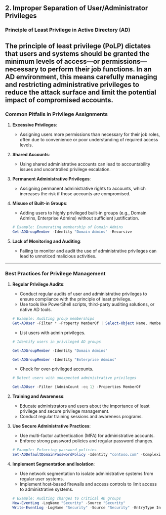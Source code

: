 ## 2. **Improper Separation of User/Administrator Privileges**


### **Principle of Least Privilege in Active Directory (AD)**

The **principle of least privilege (PoLP)** dictates that users and systems should be granted the minimum levels of access—or permissions—necessary to perform their job functions. In an AD environment, this means carefully managing and restricting administrative privileges to reduce the attack surface and limit the potential impact of compromised accounts.
---

### Common Pitfalls in Privilege Assignments

1. **Excessive Privileges**:
   - Assigning users more permissions than necessary for their job roles, often due to convenience or poor understanding of required access levels.
 

2. **Shared Accounts**:
   - Using shared administrative accounts can lead to accountability issues and uncontrolled privilege escalation.


3. **Permanent Administrative Privileges**:
   - Assigning permanent administrative rights to accounts, which increases the risk if those accounts are compromised.


4. **Misuse of Built-in Groups**:
   - Adding users to highly privileged built-in groups (e.g., Domain Admins, Enterprise Admins) without sufficient justification.
 

   ```powershell
   # Example: Enumerating membership of Domain Admins
   Get-ADGroupMember -Identity "Domain Admins" -Recursive
   ```

5. **Lack of Monitoring and Auditing**:
   - Failing to monitor and audit the use of administrative privileges can lead to unnoticed malicious activities.
---

### Best Practices for Privilege Management

1. **Regular Privilege Audits**:
   - Conduct regular audits of user and administrative privileges to ensure compliance with the principle of least privilege.
   - Use tools like PowerShell scripts, third-party auditing solutions, or native AD tools.

   ```powershell
   # Example: Auditing group memberships
   Get-ADUser -Filter * -Property MemberOf | Select-Object Name, MemberOf
   ```

   - List users with admin privileges.

	```powershell
	# Identify users in privileged AD groups
 
	Get-ADGroupMember -Identity "Domain Admins"
 
	Get-ADGroupMember -Identity "Enterprise Admins"
	```
   - Check for over-privileged accounts.

	```powershell
	# Detect users with unexpected administrative privileges
 
	Get-ADUser -Filter {AdminCount -eq 1} -Properties MemberOf
	```
 
2. **Training and Awareness**:
   - Educate administrators and users about the importance of least privilege and secure privilege management.
   - Conduct regular training sessions and awareness programs.

3. **Use Secure Administrative Practices**:
   - Use multi-factor authentication (MFA) for administrative accounts.
   - Enforce strong password policies and regular password changes.

   ```powershell
   # Example: Enforcing password policies
   Set-ADDefaultDomainPasswordPolicy -Identity "contoso.com" -ComplexityEnabled $true -MinLength 12 -MaxPasswordAge 30.00:00:00
   ```

4. **Implement Segmentation and Isolation**:
   - Use network segmentation to isolate administrative systems from regular user systems.
   - Implement host-based firewalls and access controls to limit access to administrative systems.


   ```powershell
   # Example: Auditing changes to critical AD groups
   New-EventLog -LogName "Security" -Source "Security"
   Write-EventLog -LogName "Security" -Source "Security" -EntryType Information -EventId 1000 -Message "Audit log for AD group changes enabled"
   ```





